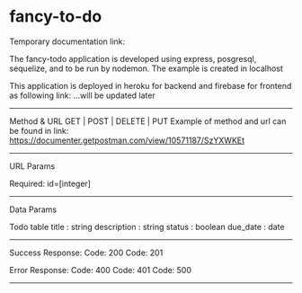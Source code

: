 # fancy-to-do

Temporary documentation link:

The fancy-todo application is developed using express, posgresql, sequelize, and to be run by nodemon. The example is created in localhost

This application is deployed in heroku for backend and firebase for frontend as following link:
...will be updated later

------------
Method & URL 
GET | POST | DELETE | PUT
Example of method and url can be found in link: 
https://documenter.getpostman.com/view/10571187/SzYXWKEt

-----------
URL Params

Required:
id=[integer]

-----------
Data Params

Todo table
title : string
description : string
status : boolean
due_date : date

-----------
Success Response:
Code: 200 
Code: 201 

Error Response:
Code: 400
Code: 401
Code: 500

----------